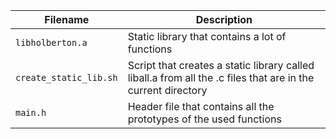 | Filename | Description |
| -------- | ----------- |
| `libholberton.a` | Static library that contains a lot of functions |
| `create_static_lib.sh` | Script that creates a static library called liball.a from all the .c files that are in the current directory |
| `main.h` | Header file that contains all the prototypes of the used functions |
